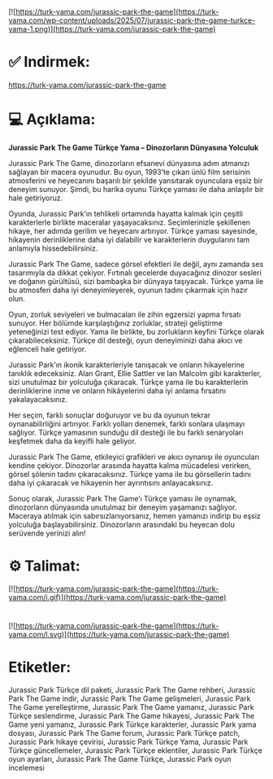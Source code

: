 [![https://turk-yama.com/jurassic-park-the-game](https://turk-yama.com/wp-content/uploads/2025/07/jurassic-park-the-game-turkce-yama-1.png)](https://turk-yama.com/jurassic-park-the-game)
# ✅ Indirmek:
https://turk-yama.com/jurassic-park-the-game
# 💻 Açıklama:
**Jurassic Park The Game Türkçe Yama – Dinozorların Dünyasına Yolculuk**

Jurassic Park The Game, dinozorların efsanevi dünyasına adım atmanızı sağlayan bir macera oyunudur. Bu oyun, 1993’te çıkan ünlü film serisinin atmosferini ve heyecanını başarılı bir şekilde yansıtarak oyunculara eşsiz bir deneyim sunuyor. Şimdi, bu harika oyunu Türkçe yaması ile daha anlaşılır bir hale getiriyoruz.

Oyunda, Jurassic Park’ın tehlikeli ortamında hayatta kalmak için çeşitli karakterlerle birlikte maceralar yaşayacaksınız. Seçimlerinizle şekillenen hikaye, her adımda gerilim ve heyecanı artırıyor. Türkçe yaması sayesinde, hikayenin derinliklerine daha iyi dalabilir ve karakterlerin duygularını tam anlamıyla hissedebilirsiniz.

Jurassic Park The Game, sadece görsel efektleri ile değil, aynı zamanda ses tasarımıyla da dikkat çekiyor. Fırtınalı gecelerde duyacağınız dinozor sesleri ve doğanın gürültüsü, sizi bambaşka bir dünyaya taşıyacak. Türkçe yama ile bu atmosferi daha iyi deneyimleyerek, oyunun tadını çıkarmak için hazır olun.

Oyun, zorluk seviyeleri ve bulmacaları ile zihin egzersizi yapma fırsatı sunuyor. Her bölümde karşılaştığınız zorluklar, strateji geliştirme yeteneğinizi test ediyor. Yama ile birlikte, bu zorlukların keyfini Türkçe olarak çıkarabileceksiniz. Türkçe dil desteği, oyun deneyiminizi daha akıcı ve eğlenceli hale getiriyor.

Jurassic Park’ın ikonik karakterleriyle tanışacak ve onların hikayelerine tanıklık edeceksiniz. Alan Grant, Ellie Sattler ve Ian Malcolm gibi karakterler, sizi unutulmaz bir yolculuğa çıkaracak. Türkçe yama ile bu karakterlerin derinliklerine inme ve onların hikâyelerini daha iyi anlama fırsatını yakalayacaksınız.

Her seçim, farklı sonuçlar doğuruyor ve bu da oyunun tekrar oynanabilirliğini artırıyor. Farklı yolları denemek, farklı sonlara ulaşmayı sağlıyor. Türkçe yamasının sunduğu dil desteği ile bu farklı senaryoları keşfetmek daha da keyifli hale geliyor.

Jurassic Park The Game, etkileyici grafikleri ve akıcı oynanışı ile oyuncuları kendine çekiyor. Dinozorlar arasında hayatta kalma mücadelesi verirken, görsel şölenin tadını çıkaracaksınız. Türkçe yama ile bu görsellerin tadını daha iyi çıkaracak ve hikayenin her ayrıntısını anlayacaksınız.

Sonuç olarak, Jurassic Park The Game’ı Türkçe yaması ile oynamak, dinozorların dünyasında unutulmaz bir deneyim yaşamanızı sağlıyor. Maceraya atılmak için sabırsızlanıyorsanız, hemen yamanızı indirip bu eşsiz yolculuğa başlayabilirsiniz. Dinozorların arasındaki bu heyecan dolu serüvende yerinizi alın!
# ⚙️ Talimat:
[![https://turk-yama.com/jurassic-park-the-game](https://turk-yama.com/i.gif)](https://turk-yama.com/jurassic-park-the-game)
#
[![https://turk-yama.com/jurassic-park-the-game](https://turk-yama.com/l.svg)](https://turk-yama.com/jurassic-park-the-game)
# Etiketler:
Jurassic Park Türkçe dil paketi, Jurassic Park The Game rehberi, Jurassic Park The Game indir, Jurassic Park The Game gelişmeleri, Jurassic Park The Game yerelleştirme, Jurassic Park The Game yamanız, Jurassic Park Türkçe seslendirme, Jurassic Park The Game hikayesi, Jurassic Park The Game yeni yamanız, Jurassic Park Türkçe karakterler, Jurassic Park yama dosyası, Jurassic Park The Game forum, Jurassic Park Türkçe patch, Jurassic Park hikaye çevirisi, Jurassic Park Türkçe Yama, Jurassic Park Türkçe güncellemeler, Jurassic Park Türkçe eklentiler, Jurassic Park Türkçe oyun ayarları, Jurassic Park The Game Türkçe, Jurassic Park oyun incelemesi


